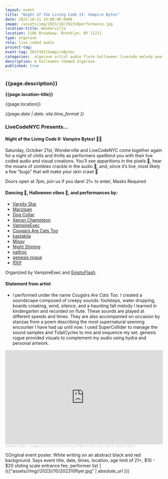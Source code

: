 ```yaml
---
layout: event
title: "Night of the Living Code II: Vampire Bytes"
date: 2023-10-21 19:00:00-0400
image: /assets/img/2023/10/202310performance.jpg
location-title: Wonderville
location: 1186 Broadway, Brooklyn, NY 11221
type: algorave
role: live coded audio
project-tag:
event-tag: 20231021VampireBytes
categories:  algorave artist audio flute halloween livecode melody poetry samples supercollider tidalcycles
description: A halloween themed algorave.
published: true
---
```

### {{page.description}}

**{{page.location-title}}**

{{page.location}}

*{{page.date | date: site.time_format }}*

### LiveCodeNYC Presents…
#### Night of the Living Code II: Vampire Bytes! 🧛‍♀️

Saturday, October 21st, Wonderville and LiveCodeNYC come together again for a night of chills and thrills as performers spellbind you with their live coded audio and visual creations. You’ll see apparitions in the pixels 👻, hear the moans of zombies crackle in the audio 🧟, and, since it’s live, most likely a few “bugs” that will make your skin crawl 🐛

Doors open at 7pm, join us if you dare!
21+ to enter, Masks Required

#### Dancing 🎵, Halloween vibes 🎃, and performances by:
- [Varsity Star]( https://instagr.am/varsity.star)
- [Marzipan](https://instagr.am/negaverse_buffet)
- [Dog Collar](https://instagr.am/dogxcollar)
- [Xenon Chameleon](https://instagr.am/xenon_chameleon)
- [VampireExec](https://instagr.am/vampireexec)
- [Cougars Are Cats Too](https://instagr.am/katarina_hoeger_art)
- [kastakila](https://instagr.am/kasta_kila)
- [Missy](https://instagr.am/missy222222222)
- [Night Shining](https://instagr.am/_nightshining)
- [naltroc](https://instagr.am/naltroc)
- [genesis rogue](https://instagr.am/supernaturalbxh)
- [f00f](https://f00f.live)

Organized by VampireExec and [EmptyFlash](https://emptyfla.sh/).

#### Statement from artist
- I performed under the name *Cougars Are Cats Too*.
I created a soundscape composed of creepy sounds: footsteps, water dropping, boards creaking, wind, silence, and a haunting fall melody I learned in kindergarten and recorded on flute. These sounds are played at different speeds and times. They are also accompanied on occasion by stanzas from a poem describing the most supernatural seeming encounter I have had up until now. I used SuperCollider to manage the sound samples and TidalCycles to mix and sequence my set. genesis rogue provided visuals to complement my audio using hydra and personal artwork.

<iframe width="100%" height="300" scrolling="no" frameborder="no" allow="autoplay" src="https://w.soundcloud.com/player/?url=https%3A//api.soundcloud.com/tracks/1650995307&color=%23f648f9&auto_play=false&hide_related=false&show_comments=true&show_user=true&show_reposts=false&show_teaser=true&visual=true"></iframe><div style="font-size: 10px; color: #cccccc;line-break: anywhere;word-break: normal;overflow: hidden;white-space: nowrap;text-overflow: ellipsis; font-family: Interstate,Lucida Grande,Lucida Sans Unicode,Lucida Sans,Garuda,Verdana,Tahoma,sans-serif;font-weight: 100;"><a href="https://soundcloud.com/katarina-hoeger" title="Katarina Höger" target="_blank" style="color: #cccccc; text-decoration: none;">Katarina Höger</a> · <a href="https://soundcloud.com/katarina-hoeger/cougars-are-cats-too-performs-at-night-of-the-living-code-ii-vampire-bytes" title="Cougars Are Cats Too Performs at Night of the Living Code II: Vampire Bytes" target="_blank" style="color: #cccccc; text-decoration: none;">Cougars Are Cats Too Performs at Night of the Living Code II: Vampire Bytes</a></div>

![Original event poster. White writing on an abstract black and red background. Says event title, date, times, location, age limit of 21+, $10 - $20 sliding scale entrance fee, performer list ]({{"assets//img//2023//10/202310flyer.jpg" | absolute_url }})

